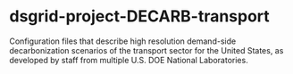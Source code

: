 # dsgrid-project-DECARB-transport
Configuration files that describe high resolution demand-side decarbonization scenarios of the transport sector for the United States, as developed by staff from multiple U.S. DOE National Laboratories.
